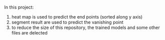 In this project:
1. heat map is used to predict the end points (sorted along y axis)
2. segment result are used to predict the vanishing point
3. to reduce the size of this repository, the trained models and some other files are delected
